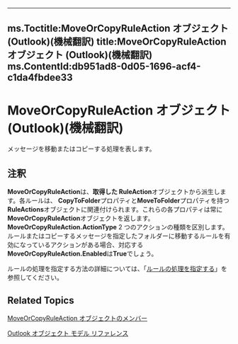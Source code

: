 

---
ms.Toctitle:MoveOrCopyRuleAction オブジェクト (Outlook)(機械翻訳)
title:MoveOrCopyRuleAction オブジェクト (Outlook)(機械翻訳)
ms.ContentId:db951ad8-0d05-1696-acf4-c1da4fbdee33
---
# MoveOrCopyRuleAction オブジェクト (Outlook)(機械翻訳)




メッセージを移動またはコピーする処理を表します。

## 注釈
**MoveOrCopyRuleAction**は、**取得した RuleAction**オブジェクトから派生します。各ルールは、 **CopyToFolder**プロパティと**MoveToFolder**プロパティを持つ**RuleActions**オブジェクトに関連付けられます。これらの各プロパティは常に**MoveOrCopyRuleAction**オブジェクトを返します。**MoveOrCopyRuleAction.ActionType** 2 つのアクションの種類を区別します。ルールまたはコピーするメッセージを指定したフォルダーに移動するルールを有効になっているアクションがある場合、対応する**MoveOrCopyRuleAction.Enabled**は**True**でしょう。



ルールの処理を指定する方法の詳細については、「[ルールの処理を指定する](c5f83c81-0e01-38aa-5ec7-3932b4443e43.md)」を参照してください。



## Related Topics

[MoveOrCopyRuleAction オブジェクトのメンバー](39b240af-e9a0-f28a-99eb-0d4487af972c.md)

[Outlook オブジェクト モデル リファレンス](73221b13-d8d8-99b8-3394-b95dbbfd5ddc.md)




